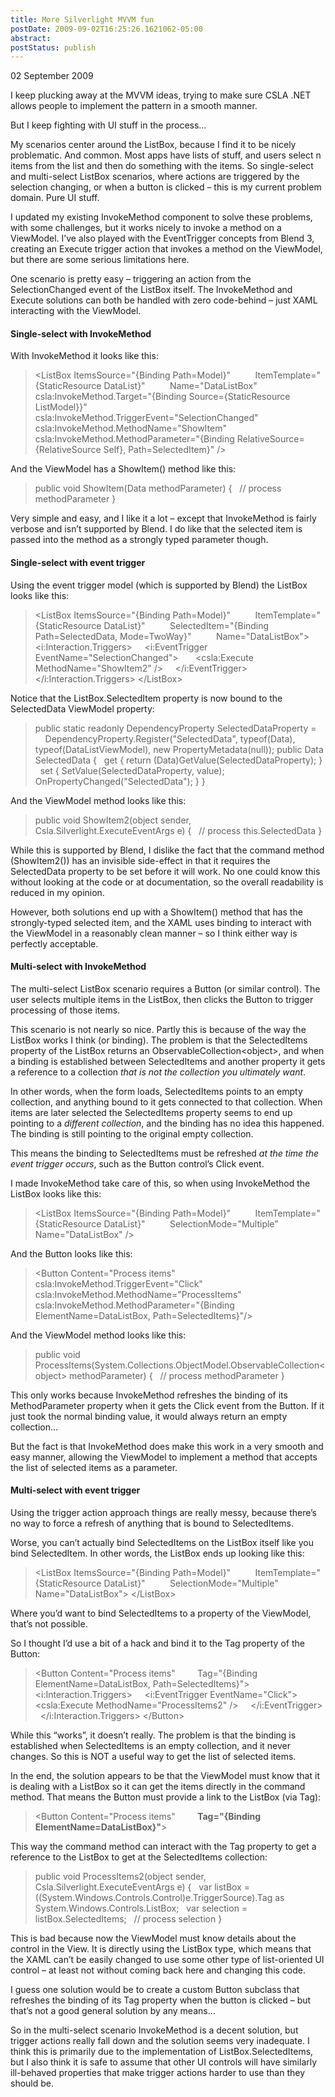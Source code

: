 ```yaml
---
title: More Silverlight MVVM fun
postDate: 2009-09-02T16:25:26.1621062-05:00
abstract: 
postStatus: publish
---
```

02 September 2009

I keep plucking away at the MVVM ideas, trying to make sure CSLA .NET allows people to implement the pattern in a smooth manner.

But I keep fighting with UI stuff in the process…

My scenarios center around the ListBox, because I find it to be nicely problematic. And common. Most apps have lists of stuff, and users select n items from the list and then do something with the items. So single-select and multi-select ListBox scenarios, where actions are triggered by the selection changing, or when a button is clicked – this is my current problem domain. Pure UI stuff.

I updated my existing InvokeMethod component to solve these problems, with some challenges, but it works nicely to invoke a method on a ViewModel. I’ve also played with the EventTrigger concepts from Blend 3, creating an Execute trigger action that invokes a method on the ViewModel, but there are some serious limitations here.

One scenario is pretty easy – triggering an action from the SelectionChanged event of the ListBox itself. The InvokeMethod and Execute solutions can both be handled with zero code-behind – just XAML interacting with the ViewModel.

#### Single-select with InvokeMethod

With InvokeMethod it looks like this:


> &lt;ListBox ItemsSource="{Binding Path=Model}"
>          ItemTemplate="{StaticResource DataList}"
>          Name="DataListBox"
>          csla:InvokeMethod.Target="{Binding Source={StaticResource ListModel}}"
>          csla:InvokeMethod.TriggerEvent="SelectionChanged"
>          csla:InvokeMethod.MethodName="ShowItem"
>          csla:InvokeMethod.MethodParameter="{Binding RelativeSource={RelativeSource Self}, Path=SelectedItem}" /&gt;


And the ViewModel has a ShowItem() method like this:


> public void ShowItem(Data methodParameter)
> {
>   // process methodParameter
> }


Very simple and easy, and I like it a lot – except that InvokeMethod is fairly verbose and isn’t supported by Blend. I do like that the selected item is passed into the method as a strongly typed parameter though.

#### Single-select with event trigger

Using the event trigger model (which is supported by Blend) the ListBox looks like this:


> &lt;ListBox ItemsSource="{Binding Path=Model}"
>          ItemTemplate="{StaticResource DataList}"
>          SelectedItem="{Binding Path=SelectedData, Mode=TwoWay}"
>          Name="DataListBox"&gt;
>   &lt;i:Interaction.Triggers&gt;
>     &lt;i:EventTrigger EventName="SelectionChanged"&gt;
>       &lt;csla:Execute MethodName="ShowItem2" /&gt;
>     &lt;/i:EventTrigger&gt;
>   &lt;/i:Interaction.Triggers&gt;
> &lt;/ListBox&gt;


Notice that the ListBox.SelectedItem property is now bound to the SelectedData ViewModel property:


> public static readonly DependencyProperty SelectedDataProperty =
>     DependencyProperty.Register("SelectedData", typeof(Data), typeof(DataListViewModel), new PropertyMetadata(null));
> public Data SelectedData
> {
>   get { return (Data)GetValue(SelectedDataProperty); }
>   set { SetValue(SelectedDataProperty, value); OnPropertyChanged("SelectedData"); }
> }


And the ViewModel method looks like this:


> public void ShowItem2(object sender, Csla.Silverlight.ExecuteEventArgs e)
> {
>   // process this.SelectedData
> }


While this is supported by Blend, I dislike the fact that the command method (ShowItem2()) has an invisible side-effect in that it requires the SelectedData property to be set before it will work. No one could know this without looking at the code or at documentation, so the overall readability is reduced in my opinion.

However, both solutions end up with a ShowItem() method that has the strongly-typed selected item, and the XAML uses binding to interact with the ViewModel in a reasonably clean manner – so I think either way is perfectly acceptable.

#### Multi-select with InvokeMethod

The multi-select ListBox scenario requires a Button (or similar control). The user selects multiple items in the ListBox, then clicks the Button to trigger processing of those items.

This scenario is not nearly so nice. Partly this is because of the way the ListBox works I think (or binding). The problem is that the SelectedItems property of the ListBox returns an ObservableCollection&lt;object&gt;, and when a binding is established between SelectedItems and another property it gets a reference to a collection *that is not the collection you ultimately want*.

In other words, when the form loads, SelectedItems points to an empty collection, and anything bound to it gets connected to that collection. When items are later selected the SelectedItems property seems to end up pointing to a *different collection*, and the binding has no idea this happened. The binding is still pointing to the original empty collection.

This means the binding to SelectedItems must be refreshed *at the time the event trigger occurs*, such as the Button control’s Click event.

I made InvokeMethod take care of this, so when using InvokeMethod the ListBox looks like this:


> &lt;ListBox ItemsSource="{Binding Path=Model}"
>          ItemTemplate="{StaticResource DataList}"
>          SelectionMode="Multiple"
>          Name="DataListBox" /&gt;


And the Button looks like this:


> &lt;Button Content="Process items"
>         csla:InvokeMethod.TriggerEvent="Click"
>         csla:InvokeMethod.MethodName="ProcessItems"
>         csla:InvokeMethod.MethodParameter="{Binding ElementName=DataListBox, Path=SelectedItems}"/&gt;


And the ViewModel method looks like this:


> public void ProcessItems(System.Collections.ObjectModel.ObservableCollection&lt;object&gt; methodParameter)
> {
>   // process methodParameter
> }


This only works because InvokeMethod refreshes the binding of its MethodParameter property when it gets the Click event from the Button. If it just took the normal binding value, it would always return an empty collection…

But the fact is that InvokeMethod does make this work in a very smooth and easy manner, allowing the ViewModel to implement a method that accepts the list of selected items as a parameter.

#### Multi-select with event trigger

Using the trigger action approach things are really messy, because there’s no way to force a refresh of anything that is bound to SelectedItems.

Worse, you can’t actually bind SelectedItems on the ListBox itself like you bind SelectedItem. In other words, the ListBox ends up looking like this:


> &lt;ListBox ItemsSource="{Binding Path=Model}"
>          ItemTemplate="{StaticResource DataList}"
>          SelectionMode="Multiple"
>          Name="DataListBox"&gt;
> &lt;/ListBox&gt;


Where you’d want to bind SelectedItems to a property of the ViewModel, that’s not possible.

So I thought I’d use a bit of a hack and bind it to the Tag property of the Button:


> &lt;Button Content="Process items"
>         Tag="{Binding ElementName=DataListBox, Path=SelectedItems}"&gt;
>   &lt;i:Interaction.Triggers&gt;
>     &lt;i:EventTrigger EventName="Click"&gt;
>       &lt;csla:Execute MethodName="ProcessItems2" /&gt;
>     &lt;/i:EventTrigger&gt;
>   &lt;/i:Interaction.Triggers&gt;
> &lt;/Button&gt;


While this “works”, it doesn’t really. The problem is that the binding is established when SelectedItems is an empty collection, and it never changes. So this is NOT a useful way to get the list of selected items.

In the end, the solution appears to be that the ViewModel must know that it is dealing with a ListBox so it can get the items directly in the command method. That means the Button must provide a link to the ListBox (via Tag):


> &lt;Button Content="Process items"
>         **Tag="{Binding ElementName=DataListBox}"**&gt;


This way the command method can interact with the Tag property to get a reference to the ListBox to get at the SelectedItems collection:


> public void ProcessItems2(object sender, Csla.Silverlight.ExecuteEventArgs e)
> {
>   var listBox = ((System.Windows.Controls.Control)e.TriggerSource).Tag as System.Windows.Controls.ListBox;
>   var selection = listBox.SelectedItems;
>   // process selection
> }


This is bad because now the ViewModel must know details about the control in the View. It is directly using the ListBox type, which means that the XAML can’t be easily changed to use some other type of list-oriented UI control – at least not without coming back here and changing this code.

I guess one solution would be to create a custom Button subclass that refreshes the binding of its Tag property when the button is clicked – but that’s not a good general solution by any means…

So in the multi-select scenario InvokeMethod is a decent solution, but trigger actions really fall down and the solution seems very inadequate. I think this is primarily due to the implementation of ListBox.SelectedItems, but I also think it is safe to assume that other UI controls will have similarly ill-behaved properties that make trigger actions harder to use than they should be.
